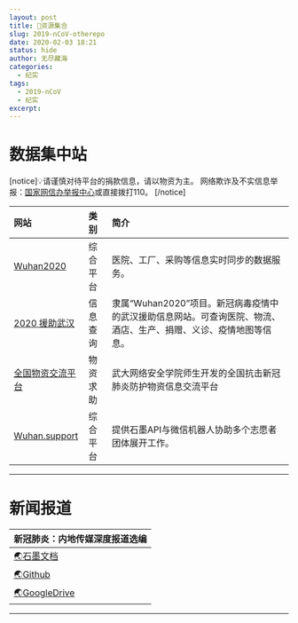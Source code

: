 ```yaml
---
layout: post
title: 💌资源集合
slug: 2019-nCoV-otherepo
date: 2020-02-03 18:21
status: hide
author: 无尽藏海
categories: 
  - 纪实
tags:
  - 2019-nCoV
  - 纪实
excerpt: 
---
```


# <a name="数据集中站">数据集中站</a>

[notice]💡请谨慎对待平台的捐款信息，请以物资为主。
网络欺诈及不实信息举报：[国家网信办举报中心](http://www.12377.cn/)或直接拨打110。
[/notice]

网站|类别|简介
:-|:-|:-
[Wuhan2020](https://community.wuhan2020.org.cn/zh-cn/index.html)|综合平台|医院、工厂、采购等信息实时同步的数据服务。
[2020 援助武汉](https://wuhan2020.kaiyuanshe.cn)|信息查询|隶属“Wuhan2020”项目。新冠病毒疫情中的武汉援助信息网站。可查询医院、物流、酒店、生产、捐赠、义诊、疫情地图等信息。
[全国物资交流平台](http://charity.foodblockchain.com.cn/)|物资求助|武大网络安全学院师生开发的全国抗击新冠肺炎防护物资信息交流平台
[Wuhan.support](https://wuhan.support/)|综合平台|提供石墨API与微信机器人协助多个志愿者团体展开工作。

---

# <a name="新闻报道">新闻报道</a>

|新冠肺炎：内地传媒深度报道选编|
|:-|
|[🌏石墨文档](https://shimo.im/docs/2d05dce1eaa743c7/read)|
|[🌏Github](https://github.com/2019ncovmemory/nCovMemory)|
|[🌏GoogleDrive](https://drive.google.com/drive/u/0/folders/1tJzt1QrzBOZimg-HG_N7kaco6NnZ4a7-)|

---
